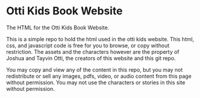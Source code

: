 # Otti Kids Book Website
The HTML for the Otti Kids Book Website.

This is a simple repo to hold the html used in the otti kids website. This html, css, and javascript code is free for you to browse, or copy without restriction. The assets and the characters however are the property of Joshua and Tayvin Otti, the creators of this website and this git repo.

You may copy and view any of the content in this repo, but you may not redistribute or sell any images, pdfs, video, or audio content from this page without permission. You may not use the characters or stories in this site without permission.
